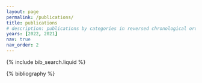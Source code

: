 ```yaml
---
layout: page
permalink: /publications/
title: publications
# description: publications by categories in reversed chronological order. generated by jekyll-scholar.
years: [2022, 2021]
nav: true
nav_order: 2
---
```


<!-- _pages/publications.md -->

<!-- Bibsearch Feature -->

{% include bib_search.liquid %}

<div class="publications">

{% bibliography %}

</div>
